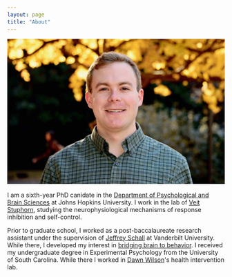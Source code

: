 ```yaml
---
layout: page
title: "About"
---
```


![headshot](/assets/ElseyJG_Pic2.jpg)

I am a sixth-year PhD canidate in the [Department of Psychological and Brain Sciences](https://pbs.jhu.edu/) at Johns Hopkins University. I work in the lab of [Veit Stuphorn](https://www.hopkinsmedicine.org/research/labs/veit-stuphorn-laboratory), studying the neurophysiological mechanisms of response inhibition and self-control.

Prior to graduate school, I worked as a post-baccalaureate research assistant under the supervision of [Jeffrey Schall](https://www.yorku.ca/science/research/schalljd/) at Vanderbilt University. While there, I developed my interest in [bridging brain to behavior](https://www.annualreviews.org/doi/abs/10.1146/annurev.psych.55.090902.141907). I received my undergraduate degree in Experimental Psychology from the University of South Carolina. While there I worked in [Dawn Wilson](https://sc.edu/study/colleges_schools/artsandsciences/psychology/our_people/directory/wilson-king_dawn.php)'s health intervention lab.
